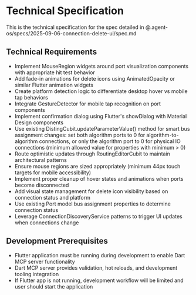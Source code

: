 # Technical Specification

This is the technical specification for the spec detailed in @.agent-os/specs/2025-09-06-connection-delete-ui/spec.md

## Technical Requirements

- Implement MouseRegion widgets around port visualization components with appropriate hit test behavior
- Add fade-in animations for delete icons using AnimatedOpacity or similar Flutter animation widgets
- Create platform detection logic to differentiate desktop hover vs mobile tap behaviors
- Integrate GestureDetector for mobile tap recognition on port components
- Implement confirmation dialog using Flutter's showDialog with Material Design components
- Use existing DistingCubit.updateParameterValue() method for smart bus assignment changes: set both algorithm ports to 0 for algorithm-to-algorithm connections, or only the algorithm port to 0 for physical IO connections (minimum allowed value for properties with minimum > 0)
- Route optimistic updates through RoutingEditorCubit to maintain architectural patterns
- Ensure mouse regions are sized appropriately (minimum 44px touch targets for mobile accessibility)
- Implement proper cleanup of hover states and animations when ports become disconnected
- Add visual state management for delete icon visibility based on connection status and platform
- Use existing Port model bus assignment properties to determine connection status
- Leverage ConnectionDiscoveryService patterns to trigger UI updates when connections change

## Development Prerequisites

- Flutter application must be running during development to enable Dart MCP server functionality
- Dart MCP server provides validation, hot reloads, and development tooling integration
- If Flutter app is not running, development workflow will be limited and user should start the application